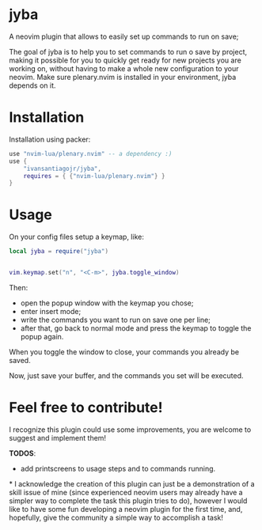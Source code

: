 # jyba

A neovim plugin that allows to easily set up commands to run on save;

The goal of jyba is to help you to set commands to run o save by project, making it possible for you to quickly get ready for new projects you are working on, without having to make a whole new configuration to your neovim.
Make sure plenary.nvim is installed in your environment, jyba depends on it.

# Installation

Installation using packer:

```lua
use "nvim-lua/plenary.nvim" -- a dependency :)
use {
    "ivansantiagojr/jyba",
    requires = { {"nvim-lua/plenary.nvim"} }
}
```

# Usage

On your config files setup a keymap, like:

```lua
local jyba = require("jyba")


vim.keymap.set("n", "<C-m>", jyba.toggle_window)
```

Then:

- open the popup window with the keymap you chose;
- enter insert mode;
- write the commands you want to run on save one per line;
- after that, go back to normal mode and press the keymap to toggle the popup again.

When you toggle the window to close, your commands you already be saved.

Now, just save your buffer, and the commands you set will be executed.

# Feel free to contribute!

I recognize this plugin could use some improvements, you are welcome to suggest and implement them!

**TODOS**:

- add printscreens to usage steps and to commands running.

\* I acknowledge the creation of this plugin can just be a demonstration of a skill issue of mine (since experienced neovim users may already have a simpler way to complete the task this plugin tries to do), however I would like to have some fun developing a neovim plugin for the first time, and, hopefully, give the community a simple way to accomplish a task!
